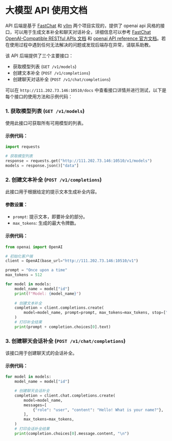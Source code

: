 # 大模型 API 使用文档

API 后端是基于 [FastChat](https://github.com/lm-sys/FastChat) 和 [vllm](https://github.com/vllm-project/vllm) 两个项目实现的，提供了 openai api 风格的接口，可以用于生成文本补全和聊天对话补全，详细信息可以参考 [FastChat OpenAI-Compatible RESTful APIs 文档](https://github.com/lm-sys/FastChat/blob/main/docs/openai_api.md) 和 [openai API reference 官方文档](https://platform.openai.com/docs/api-reference/chat)。若在使用过程中遇到任何无法解决的问题或发现后端存在异常，请联系助教。

该 API 后端提供了三个主要接口：
- 获取模型列表 (`GET /v1/models`)
- 创建文本补全 (`POST /v1/completions`) 
- 创建聊天对话补全 (`POST /v1/chat/completions`)

可以在 `http://111.202.73.146:10510/docs` 中查看接口详情并进行测试，以下是每个接口的使用方法和示例代码：

### 1. 获取模型列表 (`GET /v1/models`)

使用此接口可获取所有可用模型的列表。

#### 示例代码：

```python
import requests

# 获取模型列表
response = requests.get("http://111.202.73.146:10510/v1/models")
models = response.json()["data"]
```

### 2. 创建文本补全 (`POST /v1/completions`)

此接口用于根据给定的提示文本生成补全内容。

#### 参数设置：

- `prompt`: 提示文本，即要补全的部分。
- `max_tokens`: 生成的最大令牌数。

#### 示例代码：

```python
from openai import OpenAI

# 初始化客户端
client = OpenAI(base_url="http://111.202.73.146:10510/v1")

prompt = "Once upon a time"
max_tokens = 512

for model in models:
    model_name = model["id"]
    print(f"Model: {model_name}")
    
    # 创建文本补全
    completion = client.completions.create(
        model=model_name, prompt=prompt, max_tokens=max_tokens, stop=["\n\n"]
    )
    # 打印补全结果
    print(prompt + completion.choices[0].text)
```

### 3. 创建聊天会话补全 (`POST /v1/chat/completions`)

该接口用于创建聊天式的会话补全。

#### 示例代码：

```python
for model in models:
    model_name = model["id"]

    # 创建聊天会话补全
    completion = client.chat.completions.create(
        model=model_name,
        messages=[
            {"role": "user", "content": "Hello! What is your name?"},
        ],
        max_tokens=max_tokens,
    )
    # 打印会话补全结果
    print(completion.choices[0].message.content, "\n")
```

